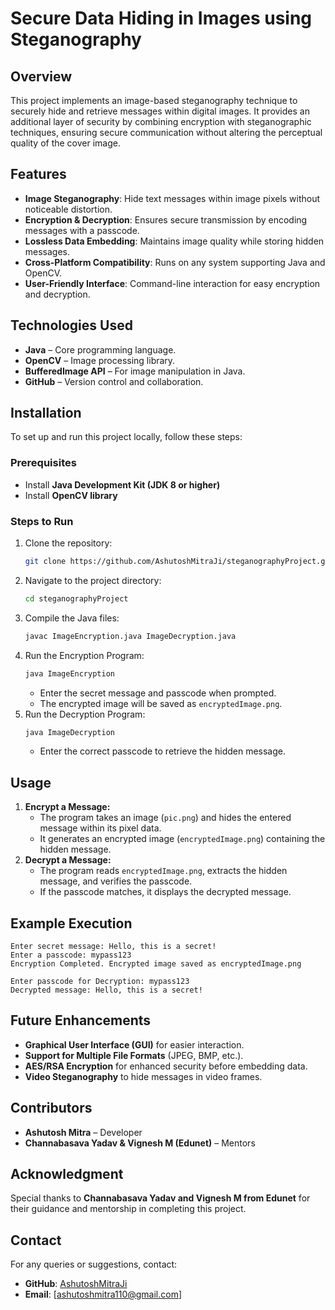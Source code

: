 # Secure Data Hiding in Images using Steganography

## Overview
This project implements an image-based steganography technique to securely hide and retrieve messages within digital images. It provides an additional layer of security by combining encryption with steganographic techniques, ensuring secure communication without altering the perceptual quality of the cover image.

## Features
- **Image Steganography**: Hide text messages within image pixels without noticeable distortion.
- **Encryption & Decryption**: Ensures secure transmission by encoding messages with a passcode.
- **Lossless Data Embedding**: Maintains image quality while storing hidden messages.
- **Cross-Platform Compatibility**: Runs on any system supporting Java and OpenCV.
- **User-Friendly Interface**: Command-line interaction for easy encryption and decryption.

## Technologies Used
- **Java** – Core programming language.
- **OpenCV** – Image processing library.
- **BufferedImage API** – For image manipulation in Java.
- **GitHub** – Version control and collaboration.

## Installation
To set up and run this project locally, follow these steps:

### Prerequisites
- Install **Java Development Kit (JDK 8 or higher)**
- Install **OpenCV library**

### Steps to Run
1. Clone the repository:
   ```sh
   git clone https://github.com/AshutoshMitraJi/steganographyProject.git
   ```
2. Navigate to the project directory:
   ```sh
   cd steganographyProject
   ```
3. Compile the Java files:
   ```sh
   javac ImageEncryption.java ImageDecryption.java
   ```
4. Run the Encryption Program:
   ```sh
   java ImageEncryption
   ```
   - Enter the secret message and passcode when prompted.
   - The encrypted image will be saved as `encryptedImage.png`.
5. Run the Decryption Program:
   ```sh
   java ImageDecryption
   ```
   - Enter the correct passcode to retrieve the hidden message.

## Usage
1. **Encrypt a Message:**
   - The program takes an image (`pic.png`) and hides the entered message within its pixel data.
   - It generates an encrypted image (`encryptedImage.png`) containing the hidden message.
2. **Decrypt a Message:**
   - The program reads `encryptedImage.png`, extracts the hidden message, and verifies the passcode.
   - If the passcode matches, it displays the decrypted message.

## Example Execution
```
Enter secret message: Hello, this is a secret!
Enter a passcode: mypass123
Encryption Completed. Encrypted image saved as encryptedImage.png
```

```
Enter passcode for Decryption: mypass123
Decrypted message: Hello, this is a secret!
```

## Future Enhancements
- **Graphical User Interface (GUI)** for easier interaction.
- **Support for Multiple File Formats** (JPEG, BMP, etc.).
- **AES/RSA Encryption** for enhanced security before embedding data.
- **Video Steganography** to hide messages in video frames.

## Contributors
- **Ashutosh Mitra** – Developer
- **Channabasava Yadav & Vignesh M (Edunet)** – Mentors

## Acknowledgment
Special thanks to **Channabasava Yadav and Vignesh M from Edunet** for their guidance and mentorship in completing this project.

## Contact
For any queries or suggestions, contact:
- **GitHub**: [AshutoshMitraJi](https://github.com/AshutoshMitraJi)
- **Email**: [ashutoshmitra110@gmail.com]

